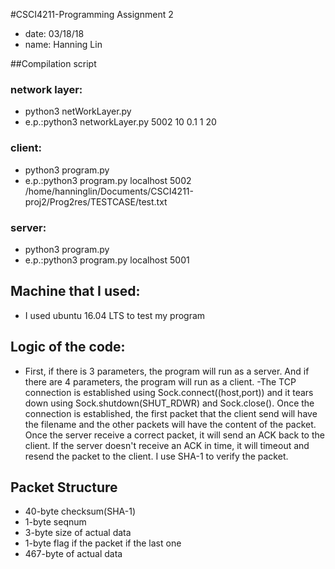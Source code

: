 #CSCI4211-Programming Assignment 2

- date: 03/18/18
- name: Hanning Lin 

##Compilation script
### network layer:
   - python3 netWorkLayer.py <port> <maxNoPackets> <delay> <probMangle>
   - e.p.:python3 networkLayer.py 5002 10 0.1 1 20
### client:
   - python3 program.py <host> <port> <path of the file>
   - e.p.:python3 program.py localhost 5002 /home/hanninglin/Documents/CSCI4211-proj2/Prog2res/TESTCASE/test.txt 
### server:
   - python3 program.py <host> <port> 
   - e.p.:python3 program.py localhost 5001

## Machine that I used:
  - I used ubuntu 16.04 LTS to test my program

## Logic of the code:
 - First, if there is 3 parameters, the program will run as a server. And if there are 4 parameters, the program will run as a client.
 -The TCP connection is established using Sock.connect((host,port)) and it tears down using Sock.shutdown(SHUT_RDWR) and Sock.close(). Once the connection is established, the first packet that the client send will have the filename and the other packets will have the content of the packet. Once the server receive a correct packet, it will send an ACK back to the client. If the server doesn't receive an ACK in time, it will timeout and resend the packet to the client. I use SHA-1 to verify the packet.

## Packet Structure
 - 40-byte checksum(SHA-1)
 - 1-byte seqnum
 - 3-byte size of actual data
 - 1-byte flag if the packet if the last one
 - 467-byte of actual data
                
